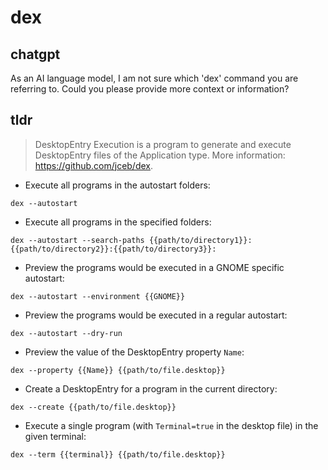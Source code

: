 # dex 
## chatgpt 
As an AI language model, I am not sure which 'dex' command you are referring to. Could you please provide more context or information? 

## tldr 
 
> DesktopEntry Execution is a program to generate and execute DesktopEntry files of the Application type.
> More information: <https://github.com/jceb/dex>.

- Execute all programs in the autostart folders:

`dex --autostart`

- Execute all programs in the specified folders:

`dex --autostart --search-paths {{path/to/directory1}}:{{path/to/directory2}}:{{path/to/directory3}}:`

- Preview the programs would be executed in a GNOME specific autostart:

`dex --autostart --environment {{GNOME}}`

- Preview the programs would be executed in a regular autostart:

`dex --autostart --dry-run`

- Preview the value of the DesktopEntry property `Name`:

`dex --property {{Name}} {{path/to/file.desktop}}`

- Create a DesktopEntry for a program in the current directory:

`dex --create {{path/to/file.desktop}}`

- Execute a single program (with `Terminal=true` in the desktop file) in the given terminal:

`dex --term {{terminal}} {{path/to/file.desktop}}`

